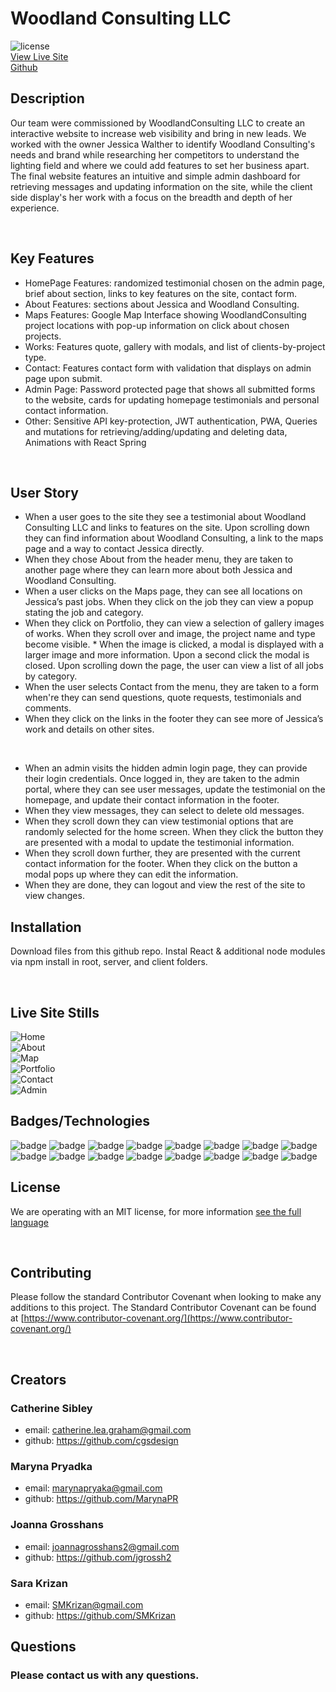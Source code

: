 # Woodland Consulting LLC

![license](https://img.shields.io/badge/MIT-License-brightgreen)
<br>
 [View Live Site](https://woodland-consulting.herokuapp.com/)
<br>
 [Github](https://github.com/SMKrizan/WoodlandConsultingLLC)
</br>


## Description 

Our team were commissioned by WoodlandConsulting LLC to create an interactive website to increase web visibility and bring in new leads. We worked with the owner Jessica Walther to identify Woodland Consulting's needs and brand while researching her competitors to understand the lighting field and where we could add features to set her business apart. The final website features an intuitive and simple admin dashboard for retrieving messages and updating information on the site, while the client side display's her work with a focus on the breadth and depth of her experience. 

</br>

## Key Features
* HomePage Features: randomized testimonial chosen on the admin page, brief about section, links to key features on the site, contact form.
* About Features: sections about Jessica and Woodland Consulting.
* Maps Features: Google Map Interface showing WoodlandConsulting project locations with pop-up information on click about chosen projects.
* Works: Features quote, gallery with modals, and list of clients-by-project type.
* Contact: Features contact form with validation that displays on admin page upon submit.
* Admin Page: Password protected page that shows all submitted forms to the website, cards for updating homepage testimonials and personal contact information.  
* Other: 
Sensitive API key-protection,
JWT authentication,
PWA,
Queries and mutations for retrieving/adding/updating and deleting data,
Animations with React Spring

</br>

## User Story
* When a user goes to the site they see a testimonial about Woodland Consulting LLC and links to features on the site. Upon scrolling down they can find information about Woodland Consulting, a link to the maps page and a way to contact Jessica directly. 
* When they chose About from the header menu, they are taken to another page where they can learn more about both Jessica and Woodland Consulting. 
* When a user clicks on the Maps page, they can see all locations on Jessica’s past jobs. When they click on the job they can view a popup stating the job and category.    
* When they click on Portfolio, they can view a selection of gallery images of works. When they scroll over and image, the project name and type become visible. * When the image is clicked, a modal is displayed with a larger image and more information. Upon a second click the modal is closed. Upon scrolling down the page, the user can view a list of all jobs by category. 
* When the user selects Contact from the menu, they are taken to a form  when're they can send questions, quote requests, testimonials and comments.
* When they click on the links in the footer they can see more of Jessica’s work and details on other sites.  

</br>

* When an admin visits the hidden admin login page, they can provide their login credentials. Once logged in, they are taken to the admin portal, where they can see user messages, update the testimonial on the homepage, and update their contact information in the footer. 
* When they view messages, they can select to delete old messages. 
* When they scroll down they can view testimonial options that are randomly selected for the home screen. When they click the button they are presented with a modal to update the testimonial information.
* When they scroll down further, they are presented with the current contact information for the footer. When they click on the button a modal pops up where they can edit the information.
* When they are done, they can logout and view the rest of the site to view changes.   

## Installation
Download files from this github repo. Instal React & additional node modules via npm install in root, server, and client folders.

</br>

## Live Site Stills
![Home](./READMEimages/home.png)
</br>
![About](./READMEimages/about.png)
</br>
![Map](./READMEimages/map.png)
</br>
![Portfolio](./READMEimages/gallery.png)
</br>
![Contact](./READMEimages/contact.png)
</br>
![Admin](./READMEimages/admin.png)


## Badges/Technologies

![badge](https://img.shields.io/badge/MERN-Stack-orange)
![badge](https://img.shields.io/badge/Apollo-brightgreen)
![badge](https://img.shields.io/badge/GraphQL-brightgreen)
![badge](https://img.shields.io/badge/MongoDBAtlas-brightgreen)
![badge](https://img.shields.io/badge/ReactSpring-brightgreen)
![badge](https://img.shields.io/badge/GoogleMapsAPI-brightgreen)
![badge](https://img.shields.io/badge/ServiceWorkers-brightgreen)
![badge](https://img.shields.io/badge/JS-brightgreen)
![badge](https://img.shields.io/badge/CSS-brightgreen)
![badge](https://img.shields.io/badge/React-brightgreen)
![badge](https://img.shields.io/badge/NodeJS-brightgreen)
![badge](https://img.shields.io/badge/Express-brightgreen)
![badge](https://img.shields.io/badge/Heroku-brightgreen)
![badge](https://img.shields.io/badge/JWT-brightgreen)
![badge](https://img.shields.io/badge/ifEnv-brightgreen)
![badge](https://img.shields.io/badge/Workbox-brightgreen)

## License
We are operating with an MIT license, for more information [see the full language](https://choosealicense.com/licenses/mit)

</br>

## Contributing
  Please follow the standard Contributor Covenant when looking to make any additions to this project. The Standard Contributor Covenant can be found at [https://www.contributor-covenant.org/](https://www.contributor-covenant.org/)

</br>

## Creators

### Catherine Sibley
* email: catherine.lea.graham@gmail.com
* github: https://github.com/cgsdesign

### Maryna Pryadka
* email:  marynapryaka@gmail.com
* github: https://github.com/MarynaPR

### Joanna Grosshans
* email: joannagrosshans2@gmail.com
* github: https://github.com/jgrossh2

### Sara Krizan
* email: SMKrizan@gmail.com
* github: https://github.com/SMKrizan


## Questions
### Please contact us with any questions.

